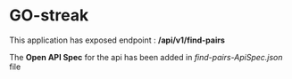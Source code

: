 # GO-streak

This application has exposed endpoint : **/api/v1/find-pairs**


The **Open API Spec** for the api has been added in _find-pairs-ApiSpec.json_ file
